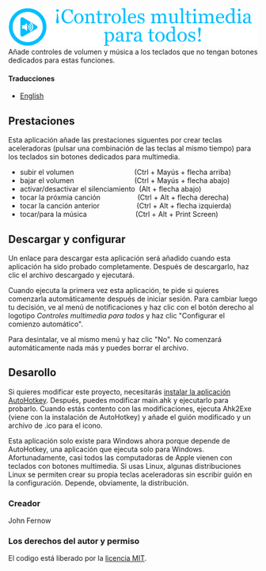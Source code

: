 ![](images/logo_es.png)  
Añade controles de volumen y música a los teclados que no tengan botones dedicados para estas funciones.

#### Traducciones
* [English](README.md)

## Prestaciones
Esta aplicación añade las prestaciones siguentes por crear teclas aceleradoras
(pulsar una combinación de las teclas al mismo tiempo) para los teclados sin
botones dedicados para multimedia.
* subir el volumen &nbsp;&nbsp;&nbsp;&nbsp;&nbsp;&nbsp;&nbsp;&nbsp;&nbsp;&nbsp;&nbsp;&nbsp;&nbsp;&nbsp;&nbsp;&nbsp;&nbsp;&nbsp;&nbsp;&nbsp;&nbsp;&nbsp;&nbsp;&nbsp;&nbsp;&nbsp;&nbsp;&nbsp;&nbsp; (Ctrl + Mayús + flecha arriba)
* bajar el volumen &nbsp;&nbsp;&nbsp;&nbsp;&nbsp;&nbsp;&nbsp;&nbsp;&nbsp;&nbsp;&nbsp;&nbsp;&nbsp;&nbsp;&nbsp;&nbsp;&nbsp;&nbsp;&nbsp;&nbsp;&nbsp;&nbsp;&nbsp;&nbsp;&nbsp;&nbsp;&nbsp;&nbsp;&nbsp;&nbsp;(Ctrl + Mayús + flecha abajo)
* activar/desactivar el silenciamiento &nbsp;(Alt + flecha abajo)
* tocar la próxmia canción &nbsp;&nbsp;&nbsp;&nbsp;&nbsp;&nbsp;&nbsp;&nbsp;&nbsp;&nbsp;&nbsp;&nbsp;&nbsp;&nbsp;&nbsp;&nbsp;&nbsp;&nbsp;(Ctrl + Alt + flecha derecha)
* tocar la canción anterior &nbsp;&nbsp;&nbsp;&nbsp;&nbsp;&nbsp;&nbsp;&nbsp;&nbsp;&nbsp;&nbsp;&nbsp;&nbsp;&nbsp;&nbsp;&nbsp;&nbsp;&nbsp;(Ctrl + Alt + flecha izquierda)
* tocar/para la música &nbsp;&nbsp;&nbsp;&nbsp;&nbsp;&nbsp;&nbsp;&nbsp;&nbsp;&nbsp;&nbsp;&nbsp;&nbsp;&nbsp;&nbsp;&nbsp;&nbsp;&nbsp;&nbsp;&nbsp;&nbsp;&nbsp;&nbsp;&nbsp;(Ctrl + Alt + Print Screen)

## Descargar y configurar
<!---
Add link to YouTube video of me showing how to download and setup this program
-->
Un enlace para descargar esta aplicación será añadido cuando esta aplicación ha
sido probado completamente. Después de descargarlo, haz clic el archivo
descargado y ejecutará.

<!---
Add animated SVG of showing how to do this
-->

Cuando ejecuta la primera vez esta aplicación, te pide si quieres comenzarla
automáticamente después de iniciar sesión. Para cambiar luego tu decisión, ve al
menú de notificaciones y haz clic con el botón derecho al logotipo *Controles
multimedia para todos* y haz clic "Configurar el comienzo automático".

<!---
Add animated SVG of showing how to do this
-->

Para desintalar, ve al mismo menú y haz clic "No". No comenzará automáticamente
nada más y puedes borrar el archivo.

## Desarollo
Si quieres modificar este proyecto, necesitarás [instalar la aplicación
AutoHotkey](https://www.autohotkey.com/). Después, puedes modificar main.ahk y
ejecutarlo para probarlo. Cuando estás contento con las modificaciones, ejecuta
Ahk2Exe (viene con la instalación de AutoHotkey) y añade el guión modificado y
un archivo de .ico para el icono.

Esta aplicación solo existe para Windows ahora porque depende de AutoHotkey, una
aplicación que ejecuta solo para Windows. Afortunadamente, casi todos las
computadoras de Apple vienen con teclados con botones multimedia. Si usas Linux,
algunas distribuciones Linux se permiten crear su propia teclas aceleradoras sin
escribir guión en la configuración. Depende, obviamente, la distribución.

<!---
Add link to YouTube video of me showing how to do it on Ubuntu.
-->

### Creador
John Fernow
<!---
Add link to website, GitLab, GitHub, Twitter, Instagram, and YouTube channel.
-->

### Los derechos del autor y permiso
El codigo está liberado por la [licencia MIT](LICENCIA).
